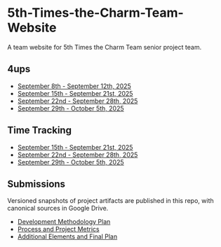 # 5th-Times-the-Charm-Team-Website
A team website for  5th Times the Charm Team senior project team.

## 4ups
- [September 8th - September 12th, 2025](./4ups/9-8>>12)
- [September 15th - September 21st, 2025](./4ups/9-15>>21)
- [September 22nd - September 28th, 2025](./4ups/9-22>>28)
- [September 29th - October 5th, 2025](./4ups/9-29>>10-5)

## Time Tracking
- [September 15th - September 21st, 2025](./time/9-15>>21)
- [September 22nd - September 28th, 2025](./time/9-22>>28)
- [September 29th - October 5th, 2025](./time/9-29>>10-5)

## Submissions

Versioned snapshots of project artifacts are published in this repo, with canonical sources in Google Drive.

- [Development Methodology Plan](./submissions/development-methodology-plan.md)
- [Process and Project Metrics](./submissions/process-and-project-metrics.md)
- [Additional Elements and Final Plan](./submissions/additional-elements-and-final-plan.md)
